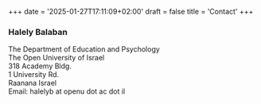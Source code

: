 +++
date = '2025-01-27T17:11:09+02:00'
draft = false
title = 'Contact'
+++
### Halely Balaban
The Department of Education and Psychology  
The Open University of Israel  
318 Academy Bldg.  
1 University Rd.   
Raanana Israel  
Email: halelyb at openu dot ac dot il  
